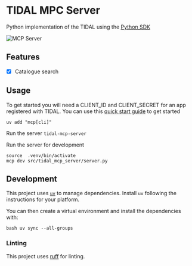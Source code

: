 # TIDAL MPC Server

Python implementation of the TIDAL using the [Python SDK](https://github.com/modelcontextprotocol/python-sdk)

<img src="https://badge.mcpx.dev?type=server" title="MCP Server"/>

## Features

- [x] Catalogue search

## Usage

To get started you will need a CLIENT_ID and CLIENT_SECRET for an app registered with TIDAL.
You can use this [quick start guide](https://developer.tidal.com/documentation/api-sdk/api-sdk-quick-start) to get started

```uv add "mcp[cli]"```

Run the server
```tidal-mcp-server```

Run the server for development
```
source  .venv/bin/activate
mcp dev src/tidal_mcp_server/server.py
```

## Development

This project uses [`uv`] to manage dependencies. Install `uv` following the instructions for your platform.

You can then create a virtual environment and install the dependencies with:

```bash uv sync --all-groups ```

### Linting

This project uses [ruff](https://github.com/charliermarsh/ruff) for linting.

[`uv`]: https://docs.astral.sh/uv/
